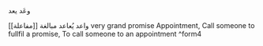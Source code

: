 وعَد يعد

[[مفاعلة]]
واعد يُعاعد
مبالغة very grand promise 
Appointment, Call someone to fullfil a promise, To call someone to an appointment ^form4